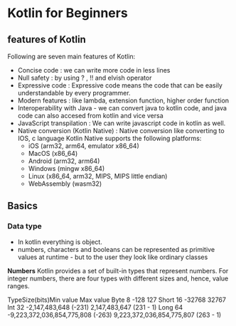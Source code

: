 # Kotlin for Beginners
## features of Kotlin
Following are seven main features of Kotlin:
- Concise code : we can write more code in less lines
- Null safety : by using ? , !! and elvish operator
- Expressive code : Expressive code means the code that can be easily understandable by every programmer.
- Modern features : like lambda, extension function, higher order function
- Interoperability with Java - we can convert java to kotlin code, and java code can also accesed from kotlin and vice versa
- JavaScript transpilation : We can write javascript code in kotlin as well.
- Native conversion (Kotlin Native) : Native conversion like converting to IOS, c language
    Kotlin Native supports the following platforms:
    - iOS (arm32, arm64, emulator x86_64)
    - MacOS (x86_64)
    - Android (arm32, arm64)
    - Windows (mingw x86_64)
    - Linux (x86_64, arm32, MIPS, MIPS little endian)
    - WebAssembly (wasm32)

## Basics
### Data type
- In kotlin everything is object.
- numbers, characters and booleans can be represented as primitive values at runtime - but to the user they look like ordinary classes

**Numbers**
Kotlin provides a set of built-in types that represent numbers.
For integer numbers, there are four types with different sizes and, hence, value ranges.

TypeSize(bits)Min     value	Max     value
Byte	 8	    -128	127
Short	16	-32768	32767
Int	32	-2,147,483,648 (-231)	2,147,483,647 (231 - 1)
Long	64	-9,223,372,036,854,775,808 (-263)	9,223,372,036,854,775,807 (263 - 1)

